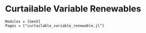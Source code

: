 # Curtailable Variable Renewables
```@autodocs
Modules = [GenX]
Pages = ["curtailable_variable_renewable.jl"]
```